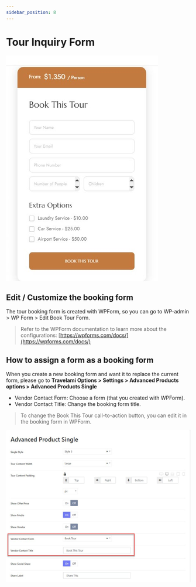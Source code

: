```yaml
---
sidebar_position: 8
---
```

# Tour Inquiry Form

![Tour Inquiry Form](./img/tour-form.jpeg)

## Edit / Customize the booking form

The tour booking form is created with WPForm, so you can go to WP-admin > WP Form > Edit Book Tour Form. 

> Refer to the WPForm documentation to learn more about the configurations: [https://wpforms.com/docs/](https://wpforms.com/docs/)

## How to assign a form as a booking form

When you create a new booking form and want it to replace the current form, please go to **Travelami Options > Settings > Advanced Products options > Advanced Products Single**


* Vendor Contact Form:  Choose a form (that you created with WPForm).
* Vendor Contact Title: Change the booking form title.

> To change the Book This Tour call-to-action button, you can edit it in the booking form in WPForm. 

![Tour Inquiry Form](./img/tour-single.jpeg)